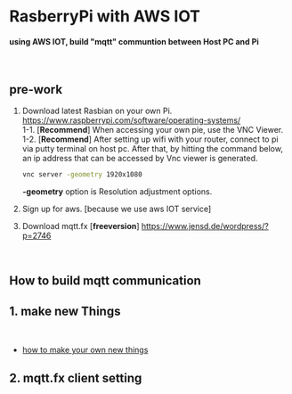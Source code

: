 # **RasberryPi with AWS IOT**

#### using AWS IOT, build "mqtt" communtion between Host PC and Pi

<br>


## **pre-work**

1. Download latest Rasbian on your own Pi. <https://www.raspberrypi.com/software/operating-systems/> <br> 
    1-1. [**Recommend**] When accessing your own pie, use the VNC Viewer. <br>
    1-2. [**Recommend**] After setting up wifi with your router, connect to pi via putty terminal on host pc. After that, by hitting the command below, an ip address that can be accessed by Vnc viewer is generated.
    ```bash
    vnc server -geometry 1920x1080
    ```
    **-geometry** option is Resolution adjustment options.

2. Sign up for aws. [because we use aws IOT service]
3. Download mqtt.fx [**freeversion**] <https://www.jensd.de/wordpress/?p=2746>

<br>


## **How to build mqtt communication**


## **1. make new Things**

<br>


- [how to make your own new things](makeNewThings.md)



## **2. mqtt.fx client setting**